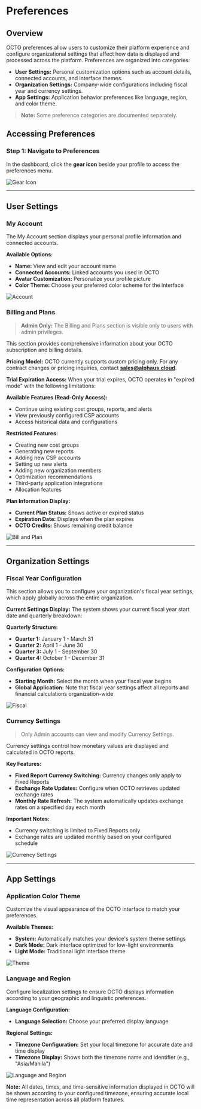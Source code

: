 # Preferences

## Overview

OCTO preferences allow users to customize their platform experience and configure organizational settings that affect how data is displayed and processed across the platform. Preferences are organized into categories:

- **User Settings:** Personal customization options such as account details, connected accounts, and interface themes.
- **Organization Settings:** Company-wide configurations including fiscal year and currency settings.
- **App Settings:** Application behavior preferences like language, region, and color theme.

> **Note:** Some preference categories are documented separately.  


## Accessing Preferences

### Step 1: Navigate to Preferences
In the dashboard, click the **gear icon** beside your profile to access the preferences menu.

![Gear Icon](https://lh3.googleusercontent.com/d/1MIJtquDn8DG2w2IO3NXI-iWnw32DH0vw)

---

## User Settings

### My Account

The My Account section displays your personal profile information and connected accounts.

**Available Options:**
- **Name:** View and edit your account name
- **Connected Accounts:** Linked accounts you used in OCTO
- **Avatar Customization:** Personalize your profile picture
- **Color Theme:** Choose your preferred color scheme for the interface

![Account](https://lh3.googleusercontent.com/d/1i96V3YjUQte-txtIjdwDQT93pnGsVDts)

### Billing and Plans


> **Admin Only:** The Billing and Plans section is visible only to users with admin privileges.

This section provides comprehensive information about your OCTO subscription and billing details.

**Pricing Model:**
OCTO currently supports custom pricing only. For any contract changes or pricing inquiries, contact **sales@alphaus.cloud**.

**Trial Expiration Access:**
When your trial expires, OCTO operates in "expired mode" with the following limitations:

**Available Features (Read-Only Access):**
- Continue using existing cost groups, reports, and alerts
- View previously configured CSP accounts
- Access historical data and configurations

**Restricted Features:**
- Creating new cost groups
- Generating new reports
- Adding new CSP accounts
- Setting up new alerts
- Adding new organization members
- Optimization recommendations
- Third-party application integrations
- Allocation features

**Plan Information Display:**
- **Current Plan Status:** Shows active or expired status
- **Expiration Date:** Displays when the plan expires
- **OCTO Credits:** Shows remaining credit balance

![Bill and Plan](https://lh3.googleusercontent.com/d/14QalInVTLwUdG8D1uCVs9MYUDYa7wi_L)

---

## Organization Settings

### Fiscal Year Configuration

This section allows you to configure your organization's fiscal year settings, which apply globally across the entire organization.

**Current Settings Display:**
The system shows your current fiscal year start date and quarterly breakdown:

**Quarterly Structure:**
- **Quarter 1:** January 1 - March 31
- **Quarter 2:** April 1 - June 30
- **Quarter 3:** July 1 - September 30
- **Quarter 4:** October 1 - December 31

**Configuration Options:**
- **Starting Month:** Select the month when your fiscal year begins
- **Global Application:** Note that fiscal year settings affect all reports and financial calculations organization-wide

![Fiscal](https://lh3.googleusercontent.com/d/14IsHUvXIsIU-3m5PNSuQZabSwIpLg4mB)

### Currency Settings


> Only Admin accounts can view and modify Currency Settings.

Currency settings control how monetary values are displayed and calculated in OCTO reports.

**Key Features:**
- **Fixed Report Currency Switching:** Currency changes only apply to Fixed Reports
- **Exchange Rate Updates:** Configure when OCTO retrieves updated exchange rates
- **Monthly Rate Refresh:** The system automatically updates exchange rates on a specified day each month

**Important Notes:**
- Currency switching is limited to Fixed Reports only
- Exchange rates are updated monthly based on your configured schedule


![Currency Settings](https://lh3.googleusercontent.com/d/1awn57FQQjy88eLRufE5M4oqVStuBzYTB)

---

## App Settings

### Application Color Theme

Customize the visual appearance of the OCTO interface to match your preferences.

**Available Themes:**
- **System:** Automatically matches your device's system theme settings
- **Dark Mode:** Dark interface optimized for low-light environments
- **Light Mode:** Traditional light interface theme

![Theme](https://lh3.googleusercontent.com/d/11fxZ0_48fwY5VebKZWQksP4FXrJ9CMpN)

### Language and Region

Configure localization settings to ensure OCTO displays information according to your geographic and linguistic preferences.

**Language Configuration:**
- **Language Selection:** Choose your preferred display language

**Regional Settings:**
- **Timezone Configuration:** Set your local timezone for accurate date and time display
- **Timezone Display:** Shows both the timezone name and identifier (e.g., "Asia/Manila")

![Language and Region](https://lh3.googleusercontent.com/d/1SMTJUZ3qyx0uuZslVMKC93cEc2r8Fura)

**Note:**
All dates, times, and time-sensitive information displayed in OCTO will be shown according to your configured timezone, ensuring accurate local time representation across all platform features.
